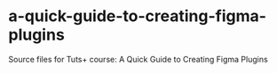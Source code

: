 # a-quick-guide-to-creating-figma-plugins
Source files for Tuts+ course: A Quick Guide to Creating Figma Plugins
